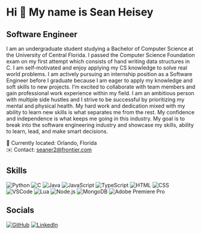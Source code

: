 # Hi  👋 My name is Sean Heisey
## Software Engineer
I am an undergraduate student studying a Bachelor of Computer Science at the University of Central Florida. I passed the Computer Science Foundation exam on my first attempt which consists of hand writing data structures in C. I am self-motivated and enjoy applying my CS knowledge to solve real world problems. I am actively pursuing an internship position as a Software Engineer before I graduate because I am eager to apply my knowledge and soft skills to new projects. I’m excited to collaborate with team members and gain professional work experience within my field. I am an ambitious person with multiple side hustles and I strive to be successful by prioritizing my mental and physical health. My hard work and dedication mixed with my ability to learn new skills is what separates me from the rest. My confidence and independence is what keeps me going in this industry. My goal is to break into the software engineering industry and showcase my skills, ability to learn, lead, and make smart decisions.

📍 Currently located: Orlando, Florida<br>
✉️ Contact: [seaner2@frontier.com](mailto:seaner2@frontier.com)

## Skills
![Python](https://img.shields.io/badge/Python-3776AB?style=for-the-badge&logo=python&logoColor=white)
![C](https://img.shields.io/badge/C-00599C?style=for-the-badge&logo=c&logoColor=white)
![Java](https://img.shields.io/badge/Java-ED8B00?style=for-the-badge&logo=java&logoColor=white)
![JavaScript](https://img.shields.io/badge/JavaScript-F7DF1E?style=for-the-badge&logo=javascript&logoColor=black)
![TypeScript](https://img.shields.io/badge/TypeScript-3178C6?style=for-the-badge&logo=typescript&logoColor=white)
![HTML](https://img.shields.io/badge/HTML5-E34F26?style=for-the-badge&logo=html5&logoColor=white)
![CSS](https://img.shields.io/badge/CSS3-1572B6?style=for-the-badge&logo=css3&logoColor=white)
![VSCode](https://img.shields.io/badge/VSCode-007ACC?style=for-the-badge&logo=visual-studio-code&logoColor=white)
![Lua](https://img.shields.io/badge/Lua-2C2D72?style=for-the-badge&logo=lua&logoColor=white)
![Node.js](https://img.shields.io/badge/Node.js-339933?style=for-the-badge&logo=node.js&logoColor=white)
![MongoDB](https://img.shields.io/badge/MongoDB-47A248?style=for-the-badge&logo=mongodb&logoColor=white)
![Adobe Premiere Pro](https://img.shields.io/badge/Adobe%20Premiere%20Pro-9999FF?style=for-the-badge&logo=adobe-premiere-pro&logoColor=white)

## Socials
[![GitHub](https://img.shields.io/badge/GitHub-181717?style=for-the-badge&logo=github&logoColor=white)](https://github.com/SeanFHeisey)
[![LinkedIn](https://img.shields.io/badge/LinkedIn-0A66C2?style=for-the-badge&logo=linkedin&logoColor=white)](https://www.linkedin.com/in/sean-heisey)

<!--
**SeanFHeisey/SeanFHeisey** is a ✨ _special_ ✨ repository because its `README.md` (this file) appears on your GitHub profile.

Here are some ideas to get you started:

- 🔭 I’m currently working on ...
- 🌱 I’m currently learning ...
- 👯 I’m looking to collaborate on ...
- 🤔 I’m looking for help with ...
- 💬 Ask me about ...
- 📫 How to reach me: ...
- 😄 Pronouns: ...
- ⚡ Fun fact: ...
-->
